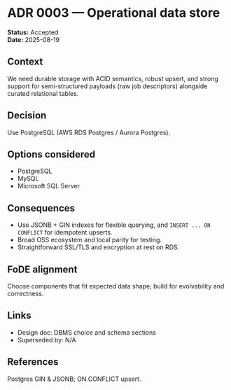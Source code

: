 # ADR 0003 — Operational data store

**Status:** Accepted  
**Date:** 2025-08-19  

## Context

We need durable storage with ACID semantics, robust upsert, and strong support for semi-structured payloads (raw job descriptors) alongside curated relational tables.

## Decision

Use PostgreSQL (AWS RDS Postgres / Aurora Postgres).

## Options considered

- PostgreSQL
- MySQL
- Microsoft SQL Server

## Consequences

- Use JSONB + GIN indexes for flexible querying, and `INSERT ... ON CONFLICT` for idempotent upserts.
- Broad OSS ecosystem and local parity for testing.
- Straightforward SSL/TLS and encryption at rest on RDS.

## FoDE alignment

Choose components that fit expected data shape; build for evolvability and correctness.

## Links

- Design doc: DBMS choice and schema sections
- Superseded by: N/A

## References

Postgres GIN & JSONB; ON CONFLICT upsert.
